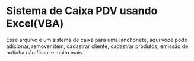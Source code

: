 # Sistema de Caixa PDV usando Excel(VBA)
Esse arquivo é um sistema de caixa para uma lanchonete, aqui você pode adicionar, remover item, cadastrar cliente, cadastrar produtos, emissão de notinha não fiscal e muito mais.
